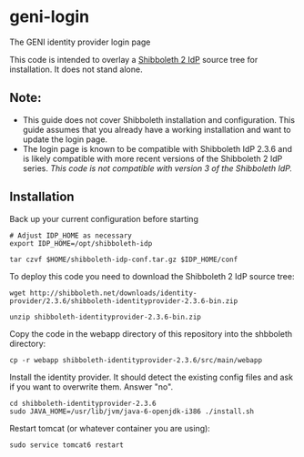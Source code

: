 # geni-login
The GENI identity provider login page

This code is intended to overlay a
[Shibboleth 2 IdP](https://wiki.shibboleth.net/confluence/display/SHIB2/Home)
source tree for installation. It does not stand alone.

## Note:
* This guide does not cover Shibboleth installation and configuration. This
guide assumes that you already have a working installation and want to
update the login page.
* The login page is known to be compatible with Shibboleth IdP 2.3.6 and is
likely compatible with more recent versions of the Shibboleth 2 IdP series.
_This code is not compatible with version 3 of the Shibboleth IdP._

## Installation
Back up your current configuration before starting

```
# Adjust IDP_HOME as necessary
export IDP_HOME=/opt/shibboleth-idp

tar czvf $HOME/shibboleth-idp-conf.tar.gz $IDP_HOME/conf
```

To deploy this code you need to download the Shibboleth 2 IdP source tree:

```
wget http://shibboleth.net/downloads/identity-provider/2.3.6/shibboleth-identityprovider-2.3.6-bin.zip

unzip shibboleth-identityprovider-2.3.6-bin.zip
```

Copy the code in the webapp directory of this repository into the
shbboleth directory:

```
cp -r webapp shibboleth-identityprovider-2.3.6/src/main/webapp
```

Install the identity provider. It should detect the existing config files
and ask if you want to overwrite them. Answer "no".

```
cd shibboleth-identityprovider-2.3.6
sudo JAVA_HOME=/usr/lib/jvm/java-6-openjdk-i386 ./install.sh
```

Restart tomcat (or whatever container you are using):

```
sudo service tomcat6 restart
```
